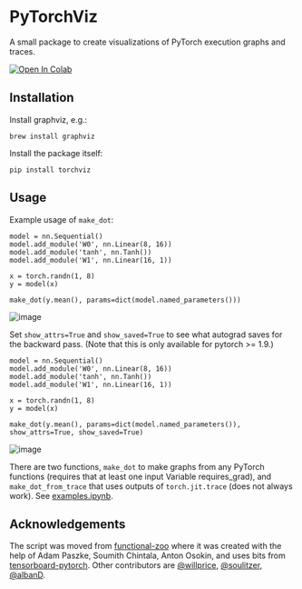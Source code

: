 PyTorchViz
=======

A small package to create visualizations of PyTorch execution graphs and traces.

[![Open In Colab](https://colab.research.google.com/assets/colab-badge.svg)](https://colab.research.google.com/github/szagoruyko/pytorchviz/blob/master/examples.ipynb)

## Installation

Install graphviz, e.g.:

```
brew install graphviz
```

Install the package itself:

```
pip install torchviz
```


## Usage
Example usage of `make_dot`:
```
model = nn.Sequential()
model.add_module('W0', nn.Linear(8, 16))
model.add_module('tanh', nn.Tanh())
model.add_module('W1', nn.Linear(16, 1))

x = torch.randn(1, 8)
y = model(x)

make_dot(y.mean(), params=dict(model.named_parameters()))
```
![image](https://user-images.githubusercontent.com/13428986/110844921-ff3f7500-8277-11eb-912e-3ba03623fdf5.png)

Set `show_attrs=True` and `show_saved=True` to see what autograd saves for the backward pass. (Note that this is only available for pytorch >= 1.9.)
```
model = nn.Sequential()
model.add_module('W0', nn.Linear(8, 16))
model.add_module('tanh', nn.Tanh())
model.add_module('W1', nn.Linear(16, 1))

x = torch.randn(1, 8)
y = model(x)

make_dot(y.mean(), params=dict(model.named_parameters()), show_attrs=True, show_saved=True)
```
![image](https://user-images.githubusercontent.com/13428986/110845186-4ded0f00-8278-11eb-88d2-cc33413bb261.png)

There are two functions, `make_dot` to make graphs from any PyTorch functions (requires that at least one input Variable requires_grad), and `make_dot_from_trace` that uses outputs of `torch.jit.trace` (does not always work). See [examples.ipynb](examples.ipynb).

## Acknowledgements

The script was moved from [functional-zoo](https://github.com/szagoruyko/functional-zoo) where it was created with the help of Adam Paszke, Soumith Chintala, Anton Osokin, and uses bits from [tensorboard-pytorch](https://github.com/lanpa/tensorboard-pytorch).
Other contributors are [@willprice](https://github.com/willprice), [@soulitzer](https://github.com/soulitzer), [@albanD](https://github.com/albanD).
